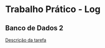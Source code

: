 # Trabalho Prático - Log
## Banco de Dados 2

[Descrição da tarefa](https://docs.google.com/document/d/12ExZiKP9j_zXwnjbZfGA74m5fSXff2ErAOLCdfs0ye0/edit)
